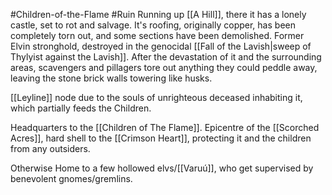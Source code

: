 #Children-of-the-Flame #Ruin
Running up [[A Hill]], there it has a lonely castle, set to rot and salvage.
It's roofing, originally copper, has been completely torn out, and some sections have been demolished.
Former Elvin stronghold, destroyed in the genocidal [[Fall of the Lavish|sweep of Thylyist against the Lavish]].
After the devastation of it and the surrounding areas, scavengers and pillagers tore out anything they could peddle away, leaving the stone brick walls towering like husks. 

[[Leyline]] node due to the souls of unrighteous deceased inhabiting it, which partially feeds the Children.

Headquarters to the [[Children of The Flame]]. Epicentre of the [[Scorched Acres]], hard shell to the [[Crimson Heart]], protecting it and the children from any outsiders. 

Otherwise Home to a few hollowed elvs/[[Varuú]], who get supervised by benevolent gnomes/gremlins.

